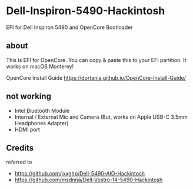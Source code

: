 # Dell-Inspiron-5490-Hackintosh
EFI for Dell Inspiron 5490 and OpenCore Bootloader

## about
This is EFI for OpenCore.
You can copy & paste this to your EFI partition.
It works on macOS Monterey!

OpenCore Install Guide
https://dortania.github.io/OpenCore-Install-Guide/

## not working
- Intel Bluetooth Module
- Internal / External Mic and Camera (But, works on Apple USB-C 3.5mm Headphones Adapter)
- HDMI port

## Credits
referred to 
- https://github.com/jxxghp/Dell-5490-AIO-Hackintosh
- https://github.com/msdnna/Dell-Vostro-14-5490-Hackintosh

